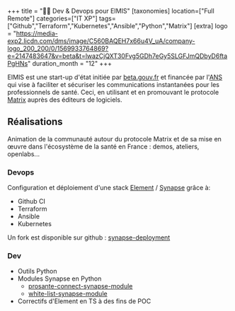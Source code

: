 +++
title = "🧑‍⚕ Dev & Devops pour EIMIS"
[taxonomies]
location=["Full Remote"]
categories=["IT XP"]
tags=["Github","Terraform","Kubernetes","Ansible","Python","Matrix"]
[extra]
logo = "https://media-exp2.licdn.com/dms/image/C560BAQEH7x66u4V_uA/company-logo_200_200/0/1569933764869?e=2147483647&v=beta&t=lwazCjQXT30Fvg5GDh7eGy5SLGFJmQDbyD6ftaPgHNs"
duration_month = "12"
+++

EIMIS est une start-up d'état initiée par [beta.gouv.fr](https://beta.gouv.fr/) et financée par l'[ANS](https://esante.gouv.fr/) qui vise à faciliter et sécuriser les communications instantanées pour les professionnels de santé. Ceci, en utilisant et en promouvant le protocole [Matrix](https://matrix.org) auprès des éditeurs de logiciels.

## Réalisations

Animation de la communauté autour du protocole Matrix et de sa mise en œuvre dans l'écosystème de la santé en France : demos, ateliers, openlabs...

### Devops

Configuration et déploiement d'une stack [Element](https://github.com/element-hq/element-web) / [Synapse](https://github.com/element-hq/synapse) grâce à:

- Github CI
- Terraform
- Ansible
- Kubernetes

Un fork est disponible sur github : [synapse-deployment](https://github.com/ad2ien/synapse-deployment)

### Dev

- Outils Python
- Modules Synapse en Python
  - [prosante-connect-synapse-module](https://github.com/ad2ien/prosante-connect-synapse-module)
  - [white-list-synapse-module](https://github.com/ad2ien/white-list-synapse-module)
- Correctifs d'Element en TS à des fins de POC
